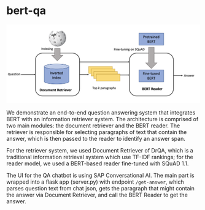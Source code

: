 # bert-qa

![Alt text](misc/architecture.png?raw=true "System Architecture")


We demonstrate an end-to-end question answering system that integrates BERT with an information retriever system. The architecture is comprised of two main modules: the document retriever and the BERT reader. The retriever is responsible for selecting paragraphs of text that contain the answer, which is then passed to the reader to identify an answer span.

For the retriever system, we used Document Retriever of DrQA, which is a traditional information retrieval system which use TF-IDF rankings; for the reader model, we used a BERT-based reader fine-tuned with SQuAD 1.1.

The UI for the QA chatbot is using SAP Conversational AI. The main part is wrapped into a flask app (server.py) with endpoint `/get-answer`, which parses question text from chat json, gets the paragraph that might contain the answer via Document Retriever, and call the BERT Reader to get the answer. 
